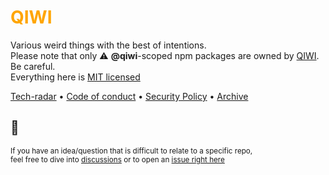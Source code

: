 <h1 style="color: orange">QIWI</h1>

Various weird things with the best of intentions.  
Please note that only ⚠️ **@qiwi**-scoped npm packages are owned by [QIWI](https://qiwi.com). Be careful.  
Everything here is [MIT licensed](https://github.com/qiwi/license)

[Tech-radar](https://github.com/qiwi/tech-radar) • [Code of conduct](https://github.com/qiwi/.github/blob/master/CODE_OF_CONDUCT.md) • [Security Policy](https://github.com/qiwi/.github/blob/master/SECURITY.md) • [Archive](https://github.com/qiwi-archive)

## 🥝

<sub>If you have an idea/question that is difficult to relate to a specific repo,<br/>feel free to dive into [discussions](https://github.com/qiwi/.github/discussions) or to open an [issue right here](https://github.com/qiwi/.github/issues) </sub>
